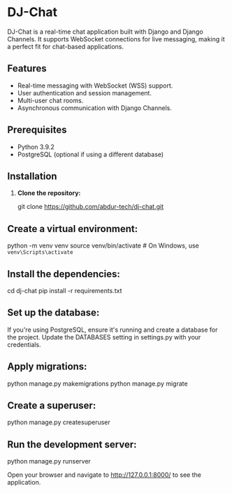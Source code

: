 # DJ-Chat

DJ-Chat is a real-time chat application built with Django and Django Channels. It supports WebSocket connections for live messaging, making it a perfect fit for chat-based applications.

## Features

- Real-time messaging with WebSocket (WSS) support.
- User authentication and session management.
- Multi-user chat rooms.
- Asynchronous communication with Django Channels.


## Prerequisites

- Python 3.9.2
- PostgreSQL (optional if using a different database)


## Installation

1. **Clone the repository:**


   git clone https://github.com/abdur-tech/dj-chat.git

## Create a virtual environment:

python -m venv venv
source venv/bin/activate  # On Windows, use `venv\Scripts\activate`

## Install the dependencies:

cd dj-chat
pip install -r requirements.txt


## Set up the database:

If you're using PostgreSQL, ensure it's running and create a database for the project. Update the DATABASES setting in settings.py with your credentials.

## Apply migrations:

python manage.py makemigrations
python manage.py migrate

## Create a superuser:

python manage.py createsuperuser

## Run the development server:

python manage.py runserver

Open your browser and navigate to http://127.0.0.1:8000/ to see the application.

